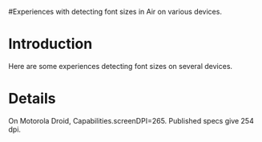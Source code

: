 #Experiences with detecting font sizes in Air on various devices.
# Introduction #

Here are some experiences detecting font sizes on several devices.

# Details #

On Motorola Droid, Capabilities.screenDPI=265. Published specs give 254 dpi.